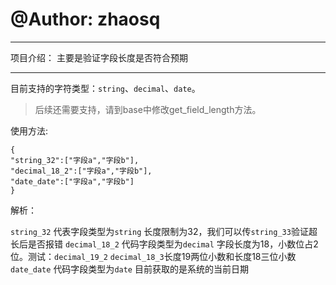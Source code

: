# @Author: zhaosq

----------------------------------------------------

项目介绍：
	主要是验证字段长度是否符合预期

----------------------------------------------------


 目前支持的字符类型：`string`、`decimal`、`date`。
 
 > 后续还需要支持，请到base中修改get_field_length方法。
 
使用方法:


	{
	"string_32":["字段a","字段b"],
	"decimal_18_2":["字段a","字段b"],
	"date_date":["字段a","字段b"]
	}
            
解析：


`string_32` 代表字段类型为`string` 长度限制为32，我们可以传`string_33`验证超长后是否报错
`decimal_18_2` 代码字段类型为`decimal` 字段长度为18，小数位占2位。测试：`decimal_19_2` `decimal_18_3`长度19两位小数和长度18三位小数
`date_date` 代码字段类型为`date` 目前获取的是系统的当前日期
